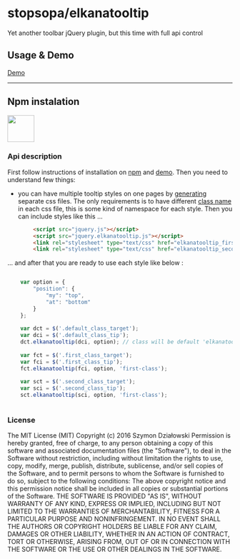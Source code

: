 # stopsopa/elkanatooltip

Yet another toolbar jQuery plugin, but this time with full api control 

## Usage & Demo

  [Demo](http://stopsopa.github.io/submod/elkanatooltip/demo.html)

***

## Npm instalation 

<a href="https://www.npmjs.com/package/elkanatooltip">
<img width="60" src="https://www.npmjs.com/static/images/npm-logo.svg">
</a>



### Api description

First follow instructions of installation on [npm](https://www.npmjs.com/package/elkanatooltip) and [demo](http://stopsopa.github.io/submod/elkanatooltip/demo.html).
Then you need to understand few things:


- you can have multiple tooltip styles on one pages by [generating](http://stopsopa.github.io/submod/elkanatooltip/generator.html) separate css files. The only requirements is to have different [class name](http://stopsopa.github.io/submod/elkanatooltip/generator.html?tour=.controls%20tr:first%20input) in each css file, this is some kind of namespace for each style. Then you can include styles like this ...


  
```html
        <script src="jquery.js"></script>
        <script src="jquery.elkanatooltip.js"></script>
        <link rel="stylesheet" type="text/css" href="elkanatooltip_first-style-class_1457790488968.css" /></script>
        <link rel="stylesheet" type="text/css" href="elkanatooltip_second-style-class_1457790488968.css" /></script>        
```  

... and after that you are ready to use each style like below :


```javascript

    var option = {
        "position": {
            "my": "top",
            "at": "bottom"
        }
    };
    
    var dct = $('.default_class_target');
    var dci = $('.default_class_tip');
    dct.elkanatooltip(dci, option); // class will be default 'elkanatooltip'
    
    var fct = $('.first_class_target');
    var fci = $('.first_class_tip');
    fct.elkanatooltip(fci, option, 'first-class'); 
    
    var sct = $('.second_class_target');
    var sci = $('.second_class_tip');
    sct.elkanatooltip(sci, option, 'first-class'); 
    
```  



### License

The MIT License (MIT)
Copyright (c) 2016 Szymon Działowski
Permission is hereby granted, free of charge, to any person obtaining a copy of this software and associated documentation files (the "Software"), to deal in the Software without restriction, including without limitation the rights to use, copy, modify, merge, publish, distribute, sublicense, and/or sell copies of the Software, and to permit persons to whom the Software is furnished to do so, subject to the following conditions:
The above copyright notice and this permission notice shall be included in all copies or substantial portions of the Software.
THE SOFTWARE IS PROVIDED "AS IS", WITHOUT WARRANTY OF ANY KIND, EXPRESS OR IMPLIED, INCLUDING BUT NOT LIMITED TO THE WARRANTIES OF MERCHANTABILITY, FITNESS FOR A PARTICULAR PURPOSE AND NONINFRINGEMENT. IN NO EVENT SHALL THE AUTHORS OR COPYRIGHT HOLDERS BE LIABLE FOR ANY CLAIM, DAMAGES OR OTHER LIABILITY, WHETHER IN AN ACTION OF CONTRACT, TORT OR OTHERWISE, ARISING FROM, OUT OF OR IN CONNECTION WITH THE SOFTWARE OR THE USE OR OTHER DEALINGS IN THE SOFTWARE.


